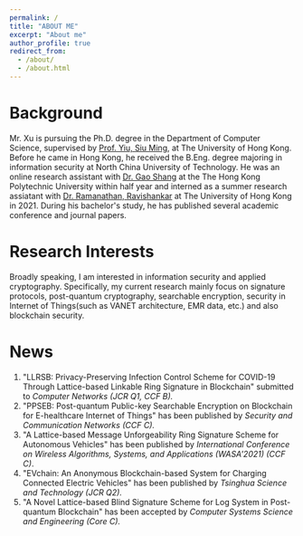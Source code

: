 ```yaml
---
permalink: /
title: "ABOUT ME"
excerpt: "About me"
author_profile: true
redirect_from: 
  - /about/
  - /about.html
--- 
```



Background
======
Mr. Xu is pursuing the Ph.D. degree in the Department of Computer Science, supervised by [Prof. Yiu, Siu Ming](https://www.cs.hku.hk/index.php/people/academic-staff/smyiu), at The University of Hong Kong. Before he came in Hong Kong, he received the B.Eng. degree majoring in information security at North China University of Technology. He was an online research assistant with [Dr. Gao Shang](https://goldsainteagle.github.io/shanggao.github.io/) at the The Hong Kong Polytechnic University within half year and interned as a summer research assiatant with [Dr. Ramanathan, Ravishankar](https://www.cs.hku.hk/index.php/people/academic-staff/ravi) at The University of Hong Kong in 2021. During his bachelor's study, he has published several academic conference and journal papers.

Research Interests
======
Broadly speaking, I am interested in information security and applied cryptography. Specifically, my current research mainly focus on signature protocols, post-quantum cryptography, searchable encryption, security in Internet of Things(such as VANET architecture, EMR data, etc.) and also blockchain security.

News
======
1. "LLRSB: Privacy-Preserving Infection Control Scheme for COVID-19 Through Lattice-based Linkable Ring Signature in Blockchain" submitted to *Computer Networks* *(JCR Q1, CCF B).*
2. "PPSEB: Post-quantum Public-key Searchable Encryption on Blockchain for E-healthcare Internet of Things" has been published by *Security and Communication Networks* *(CCF C).*
3. "A Lattice-based Message Unforgeability Ring Signature Scheme for Autonomous Vehicles" has been published by *International Conference on Wireless Algorithms, Systems, and Applications (WASA'2021) (CCF C)*.
4. "EVchain: An Anonymous Blockchain-based System for Charging Connected Electric Vehicles" has been published by *Tsinghua Science and Technology (JCR Q2).*
5. "A Novel Lattice-based Blind Signature Scheme for Log System in Post-quantum Blockchain" has been accepted by *Computer Systems Science and Engineering (Core C).*
















